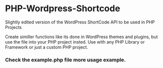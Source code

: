 # PHP-Wordpress-Shortcode
Slightly edited version of the WordPress ShortCode API to be used in PHP Projects

Create similler functions like its done in WordPress themes and plugins, but use the file into your PHP project insted.
Use with any PHP Library or Framework or just a custom PHP project.

### Check the example.php file more usage example.
